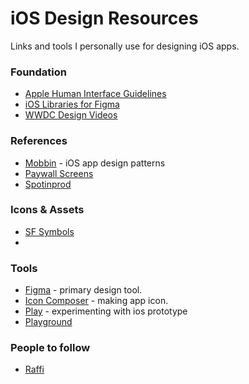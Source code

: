 # iOS Design Resources

Links and tools I personally use for designing iOS apps.


### Foundation
- [Apple Human Interface Guidelines](https://developer.apple.com/design/human-interface-guidelines/)
- [iOS Libraries for Figma](https://www.figma.com/@apple)
- [WWDC Design Videos](https://developer.apple.com/videos/design/)

### References
- [Mobbin](https://mobbin.com/) - iOS app design patterns
- [Paywall Screens](https://www.paywallscreens.com/) 
- [Spotinprod](https://www.spottedinprod.com/)

### Icons & Assets
- [SF Symbols](https://developer.apple.com/sf-symbols/)
- 

### Tools
- [Figma](https://www.figma.com/) - primary design tool. 
- [Icon Composer](https://developer.apple.com/icon-composer/) - making app icon. 
- [Play](https://www.createwithplay.com/) - experimenting with ios prototype
- [Playground](https://www.apple.com/id/swift/playgrounds/) 

### People to follow
- [Raffi](https://x.com/raffichill)
